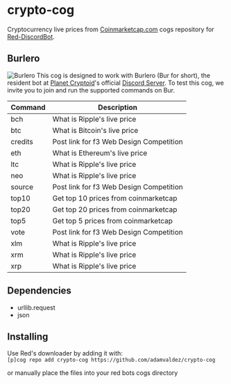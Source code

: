 # crypto-cog
Cryptocurrency live prices from [Coinmarketcap.com](https://www.coinmarketcap.com) cogs repository for [Red-DiscordBot](https://github.com/Twentysix26/Red-DiscordBot).

## Burlero
![Burlero](https://planetcryptoid.tech/img/burlero.png)
This cog is designed to work with Burlero (Bur for short), the resident bot at [Planet Cryptoid](https://www.planetcryptoid.tech)'s official [Discord Server](https://discordapp.com/invite/uvfNm2d). To test this cog, we invite you to join and run the supported commands on Bur.

Command | Description
------- | ----------------------------------------- |
bch     | What is Ripple's live price
btc     | What is Bitcoin's live price
credits | Post link for f3 Web Design Competition
eth     | What is Ethereum's live price
ltc     | What is Ripple's live price
neo     | What is Ripple's live price
source  | Post link for f3 Web Design Competition
top10   | Get top 10 prices from coinmarketcap
top20   | Get top 20 prices from coinmarketcap
top5    | Get top 5 prices from coinmarketcap
vote    | Post link for f3 Web Design Competition
xlm     | What is Ripple's live price
xrm     | What is Ripple's live price
xrp     | What is Ripple's live price

## Dependencies
- urllib.request
- json

## Installing
Use Red's downloader by adding it with:  
`[p]cog repo add crypto-cog https://github.com/adamvaldez/crypto-cog`

or manually place the files into your red bots cogs directory
